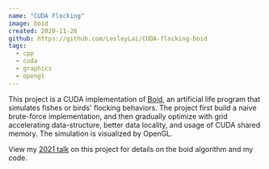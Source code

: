 ```yaml
---
name: "CUDA Flocking"
image: boid
created: 2020-11-26
github: https://github.com/LesleyLai/CUDA-flocking-boid
tags:
  - cpp
  - cuda
  - graphics
  - opengl
---
```


This project is a CUDA implementation of [Boid](https://en.wikipedia.org/wiki/Boids), an artificial life program that simulates fishes or birds' flocking behaviors.
The project first build a naive brute-force implementation, and then gradually optimize with grid accelerating data-structure, better data locality, and usage of CUDA shared memory.
The simulation is visualized by OpenGL.

View my [2021 talk](https://www.youtube.com/watch?v=PPsP1unDkSg) on this project for details on the boid algorithm and my code.
